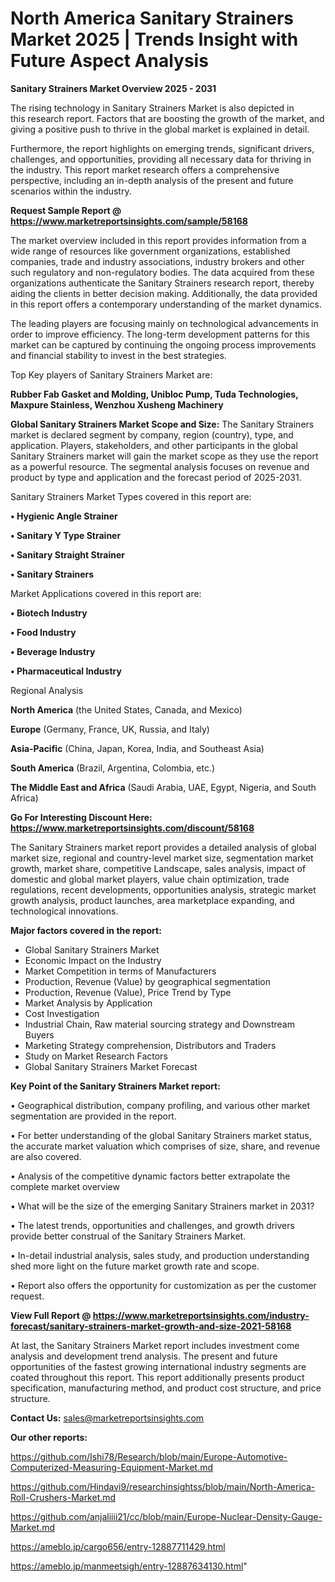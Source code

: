 # North America Sanitary Strainers Market 2025 | Trends Insight with Future Aspect Analysis

<Strong> Sanitary Strainers Market Overview 2025 - 2031</strong>

The rising technology in Sanitary Strainers Market is also depicted in this research report. Factors that are boosting the growth of the market, and giving a positive push to thrive in the global market is explained in detail.

Furthermore, the report highlights on emerging trends, significant drivers, challenges, and opportunities, providing all necessary data for thriving in the industry. This report market research offers a comprehensive perspective, including an in-depth analysis of the present and future scenarios within the industry.

<strong>Request Sample Report @ <a href=https://www.marketreportsinsights.com/sample/58168>https://www.marketreportsinsights.com/sample/58168</a></strong>

The market overview included in this report provides information from a wide range of resources like government organizations, established companies, trade and industry associations, industry brokers and other such regulatory and non-regulatory bodies. The data acquired from these organizations authenticate the Sanitary Strainers research report, thereby aiding the clients in better decision making. Additionally, the data provided in this report offers a contemporary understanding of the market dynamics.

The leading players are focusing mainly on technological advancements in order to improve efficiency. The long-term development patterns for this market can be captured by continuing the ongoing process improvements and financial stability to invest in the best strategies.

Top Key players of Sanitary Strainers Market are:

<strong>Rubber Fab Gasket and Molding, Unibloc Pump, Tuda Technologies, Maxpure Stainless, Wenzhou Xusheng Machinery</strong>

<strong><b>Global Sanitary Strainers Market Scope and Size:</b></strong>
The Sanitary Strainers market is declared segment by company, region (country), type, and application. Players, stakeholders, and other participants in the global Sanitary Strainers market will gain the market scope as they use the report as a powerful resource. The segmental analysis focuses on revenue and product by type and application and the forecast period of 2025-2031.

Sanitary Strainers Market Types covered in this report are:

<strong>• Hygienic Angle Strainer

• Sanitary Y Type Strainer

• Sanitary Straight Strainer

• Sanitary Strainers</strong>

Market Applications covered in this report are:

<strong>• Biotech Industry

• Food Industry

• Beverage Industry

• Pharmaceutical Industry</strong> 

Regional Analysis

<strong>North America</strong> (the United States, Canada, and Mexico)

<strong>Europe</strong> (Germany, France, UK, Russia, and Italy)

<strong>Asia-Pacific</strong> (China, Japan, Korea, India, and Southeast Asia)

<strong>South America</strong> (Brazil, Argentina, Colombia, etc.)

<strong>The Middle East and Africa</strong> (Saudi Arabia, UAE, Egypt, Nigeria, and South Africa)

<strong>Go For Interesting Discount Here: <a href=https://www.marketreportsinsights.com/discount/58168>https://www.marketreportsinsights.com/discount/58168</a></strong>

The Sanitary Strainers market report provides a detailed analysis of global market size, regional and country-level market size, segmentation market growth, market share, competitive Landscape, sales analysis, impact of domestic and global market players, value chain optimization, trade regulations, recent developments, opportunities analysis, strategic market growth analysis, product launches, area marketplace expanding, and technological innovations.

<strong><b>Major factors covered in the report:</b></strong>
<ul>
  <li>Global Sanitary Strainers Market </li>
  <li>Economic Impact on the Industry</li>
  <li>Market Competition in terms of Manufacturers</li>
  <li>Production, Revenue (Value) by geographical segmentation</li>
  <li>Production, Revenue (Value), Price Trend by Type</li>
  <li>Market Analysis by Application</li>
  <li>Cost Investigation</li>
  <li>Industrial Chain, Raw material sourcing strategy and Downstream Buyers</li>
  <li>Marketing Strategy comprehension, Distributors and Traders</li>
  <li>Study on Market Research Factors</li>
  <li>Global Sanitary Strainers Market Forecast</li>
</ul>

<strong><b>Key Point of the Sanitary Strainers Market report:</b></strong>

• Geographical distribution, company profiling, and various other market segmentation are provided in the report.

• For better understanding of the global Sanitary Strainers market status, the accurate market valuation which comprises of size, share, and revenue are also covered.

• Analysis of the competitive dynamic factors better extrapolate the complete market overview

• What will be the size of the emerging Sanitary Strainers market in 2031?

• The latest trends, opportunities and challenges, and growth drivers provide better construal of the Sanitary Strainers Market.

• In-detail industrial analysis, sales study, and production understanding shed more light on the future market growth rate and scope.

• Report also offers the opportunity for customization as per the customer request.

<strong><b>View Full Report @ <a href=https://www.marketreportsinsights.com/industry-forecast/sanitary-strainers-market-growth-and-size-2021-58168>https://www.marketreportsinsights.com/industry-forecast/sanitary-strainers-market-growth-and-size-2021-58168</a></b></strong>


At last, the Sanitary Strainers Market report includes investment come analysis and development trend analysis. The present and future opportunities of the fastest growing international industry segments are coated throughout this report. This report additionally presents product specification, manufacturing method, and product cost structure, and price structure.

<strong>Contact Us:</strong>
sales@marketreportsinsights.com

<strong>Our other reports:</strong>

<a href=https://github.com/Ishi78/Research/blob/main/Europe-Automotive-Computerized-Measuring-Equipment-Market.md>https://github.com/Ishi78/Research/blob/main/Europe-Automotive-Computerized-Measuring-Equipment-Market.md</a>

<a href=https://github.com/Hindavi9/researchinsightss/blob/main/North-America-Roll-Crushers-Market.md>https://github.com/Hindavi9/researchinsightss/blob/main/North-America-Roll-Crushers-Market.md</a>

<a href=https://github.com/anjaliiii21/cc/blob/main/Europe-Nuclear-Density-Gauge-Market.md>https://github.com/anjaliiii21/cc/blob/main/Europe-Nuclear-Density-Gauge-Market.md</a>

<a href=https://ameblo.jp/cargo656/entry-12887711429.html>https://ameblo.jp/cargo656/entry-12887711429.html</a>

<a href=https://ameblo.jp/manmeetsigh/entry-12887634130.html>https://ameblo.jp/manmeetsigh/entry-12887634130.html</a>"
